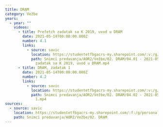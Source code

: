 ```yaml
---
title: DRAM
category: Vežbe
years:
  - year: ""
    videos:
      - title: Prefetch zadatak sa K 2019, uvod u DRAM
        date: 2021-05-14T00:00:00.000Z
        number: 4.1
        links:
          - source: savic
            location: https://studentetfbgacrs-my.sharepoint.com/:v:/g/personal/sa190595d_student_etf_bg_ac_rs/EXrBPCxxVl5IuP5wfsmc1MMBeDVP-NP9lgV1du9LPJNBhA
            path: Snimci predavanja/AOR2/Vežbe/02. DRAM/04.01 - 2021-05-14 - Prefetch
              zadatak sa K 2019, uvod u DRAM.mp4
      - title: DRAM, zadatak 1
        date: 2021-05-14T00:00:00.000Z
        number: 4.2
        links:
          - source: savic
            location: https://studentetfbgacrs-my.sharepoint.com/:v:/g/personal/sa190595d_student_etf_bg_ac_rs/EcBZLbaUaHRPjA4KdbvzFlEBgkbobnFHdzvsA2J0oryCsQ
            path: Snimci predavanja/AOR2/Vežbe/02. DRAM/04.02 - 2021-05-14 - DRAM, zadatak
              1.mp4
sources:
  - source: savic
    location: https://studentetfbgacrs-my.sharepoint.com/:f:/g/personal/sa190595d_student_etf_bg_ac_rs/Ejq8K_3WLAhFkU_KtFGuzlYBFDWmOGxVo10InxI8bjv3IA
    path: Snimci predavanja/AOR2/Vežbe/02. DRAM
---
```



